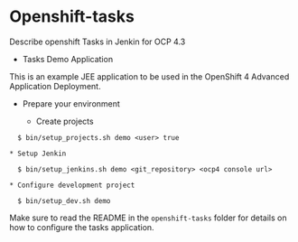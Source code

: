 # Openshift-tasks
Describe openshift Tasks in Jenkin for OCP 4.3

* Tasks Demo Application

This is an example JEE application to be used in the OpenShift 4 Advanced Application Deployment.

  * Prepare your environment

    * Create projects  
~~~    
  $ bin/setup_projects.sh demo <user> true
~~~


    * Setup Jenkin
    
~~~
  $ bin/setup_jenkins.sh demo <git_repository> <ocp4 console url>
~~~

    * Configure development project
    
~~~    
  $ bin/setup_dev.sh demo
~~~

Make sure to read the README in the `openshift-tasks` folder for details on how to configure the tasks application.
